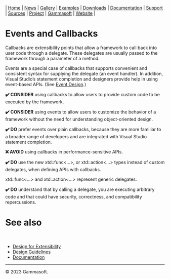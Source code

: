 | [Home](home.md) | [News](news.md) | [Gallery](gallery.md) | [Examples](examples.md) | [Downloads](downloads.md) | [Documentation](documentation.md) | [Support](support.md) | [Sources](https://github.com/gammasoft71/xtd) | [Project](https://sourceforge.net/projects/xtdpro/) | [Gammasoft](gammasoft.md) | [Website](https://gammasoft71.wixsite.com/xtdpro) |

# Events and Callbacks

Callbacks are extensibility points that allow a framework to call back into user code through a delegate. These delegates are usually passed to the framework through a parameter of a method.

Events are a special case of callbacks that supports convenient and consistent syntax for supplying the delegate (an event handler). In addition, Visual Studio’s statement completion and designers provide help in using event-based APIs. (See [Event Design](event_design.md).)

**✔️ CONSIDER** using callbacks to allow users to provide custom code to be executed by the framework.

**✔️ CONSIDER** using events to allow users to customize the behavior of a framework without the need for understanding object-oriented design.

**✔️ DO** prefer events over plain callbacks, because they are more familiar to a broader range of developers and are integrated with Visual Studio statement completion.

**❌ AVOID** using callbacks in performance-sensitive APIs.

**✔️ DO** use the new xtd::func<...>, or xtd::action<...> types instead of custom delegates, when defining APIs with callbacks.

xtd::func<...> and xtd::action<...> represent generic delegates.

**✔️ DO** understand that by calling a delegate, you are executing arbitrary code and that could have security, correctness, and compatibility repercussions.

# See also
​
* [Design for Extensibility](design_for_extensibility.md)
* [Design Guidelines](design_guidelines.md)
* [Documentation](documentation.md)

______________________________________________________________________________________________

© 2023 Gammasoft.
